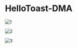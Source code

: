 # HelloToast-DMA

![1](https://user-images.githubusercontent.com/78713326/111734975-3f6bac80-88a3-11eb-9bb8-21183d0c403d.PNG)

![2](https://user-images.githubusercontent.com/78713326/111735027-5dd1a800-88a3-11eb-967d-fa4198025b1d.PNG)

![3](https://user-images.githubusercontent.com/78713326/111735094-8659a200-88a3-11eb-9188-cfd59ef5a7c1.PNG)
